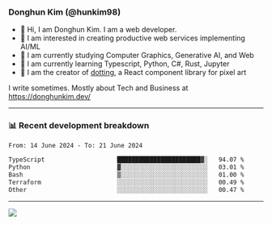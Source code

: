 ### Donghun Kim (@hunkim98)

- 👋 Hi, I am Donghun Kim. I am a web developer. 
- 🤔 I am interested in creating productive web services implementing AI/ML
- 🔭 I am currently studying Computer Graphics, Generative AI, and Web 
- 🌱 I am currently learning Typescript, Python, C#, Rust, Jupyter
- 🎨 I am the creator of [dotting](https://github.com/hunkim98/dotting), a React component library for pixel art

I write sometimes. Mostly about Tech and Business at https://donghunkim.dev/

---
### 📊 Recent development breakdown
<!--START_SECTION:waka-->

```txt
From: 14 June 2024 - To: 21 June 2024

TypeScript                    ███████████████████████▓░   94.07 %
Python                        ▓░░░░░░░░░░░░░░░░░░░░░░░░   03.01 %
Bash                          ▒░░░░░░░░░░░░░░░░░░░░░░░░   01.00 %
Terraform                     ░░░░░░░░░░░░░░░░░░░░░░░░░   00.49 %
Other                         ░░░░░░░░░░░░░░░░░░░░░░░░░   00.47 %
```

<!--END_SECTION:waka-->
---

<!-- <div align='center'> -->
  <img align="center" src="https://github-readme-stats.vercel.app/api?username=hunkim98&theme=dark&show_icons=true"/>
<!-- </div> -->
<!--
**hunkim98/hunkim98** is a ✨ _special_ ✨ repository because its `README.md` (this file) appears on your GitHub profile.

Here are some ideas to get you started:

- 🔭 I’m currently working on ...
- 🌱 I’m currently learning ...
- 👯 I’m looking to collaborate on ...
- 🤔 I’m looking for help with ...
- 💬 Ask me about ...
- 📫 How to reach me: ...
- 😄 Pronouns: ...
- ⚡ Fun fact: ...
-->
